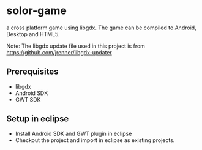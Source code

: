 solor-game
==========
a cross platform game using libgdx. The game can be compiled to Android, Desktop and HTML5.

Note:
The libgdx update file used in this project is from https://github.com/jrenner/libgdx-updater

Prerequisites
--------------
* libgdx
* Android SDK
* GWT SDK

Setup in eclipse
----------------
* Install Android SDK and GWT plugin in eclipse
* Checkout the project and import in eclipse as existing projects.